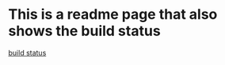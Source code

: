 # This is a readme page that also shows the build status
[build status](https://travis-ci.org/yatsky/travis-test.svg?branch=master)
